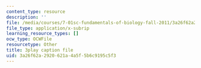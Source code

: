 ```yaml
---
content_type: resource
description: ''
file: /media/courses/7-01sc-fundamentals-of-biology-fall-2011/3a26f62a2920621a4a5f5b6c9195c5f3_YCeKtM6Hnmc.srt
file_type: application/x-subrip
learning_resource_types: []
ocw_type: OCWFile
resourcetype: Other
title: 3play caption file
uid: 3a26f62a-2920-621a-4a5f-5b6c9195c5f3
---
```

